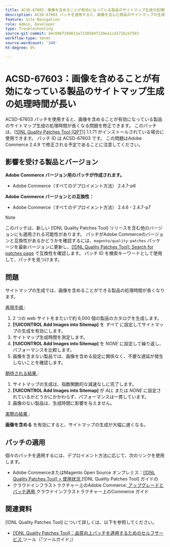 ```yaml
---
title: ACSD-67603：画像を含めることが有効になっている製品のサイトマップ生成の処理時間が長い
description: ACSD-67603 パッチを適用すると、画像を含んだ商品のサイトマップの生成で急激な減速が発生したAdobe Commerceの問題を修正できます。
feature: Site Navigation
role: Admin, Developer
type: Troubleshooting
source-git-commit: d4c686f299013a7138504f239ee1cd1726cbf583
workflow-type: tm+mt
source-wordcount: '340'
ht-degree: 0%

---
```



# ACSD-67603：画像を含めることが有効になっている製品のサイトマップ生成の処理時間が長い

ACSD-67603 パッチを使用すると、画像を含めることが有効になっている製品のサイトマップ生成の処理時間が長くなる問題を修正できます。 このパッチは、[[!DNL Quality Patches Tool (QPT)]](/help/tools/quality-patches-tool/quality-patches-tool-to-self-serve-quality-patches.md) 1.1.71 がインストールされている場合に使用できます。 パッチ ID は ACSD-67603 です。 この問題はAdobe Commerce 2.4.9 で修正される予定であることに注意してください。

## 影響を受ける製品とバージョン

**Adobe Commerce バージョン用のパッチが作成されます。**

* Adobe Commerce（すべてのデプロイメント方法） 2.4.7-p6

**Adobe Commerce バージョンとの互換性：**

* Adobe Commerce（すべてのデプロイメント方法） 2.4.6 - 2.4.7-p7

>[!NOTE]
>
>このパッチは、新しい [!DNL Quality Patches Tool] リリースを含む他のバージョンにも適用される可能性があります。 パッチがAdobe Commerceのバージョンと互換性があるかどうかを確認するには、`magento/quality-patches` パッケージを最新バージョンに更新し、[[!DNL Quality Patches Tool]: Search for patches page](https://experienceleague.adobe.com/tools/commerce-quality-patches/index.html?lang=ja) で互換性を確認します。 パッチ ID を検索キーワードとして使用して、パッチを見つけます。

## 問題

サイトマップの生成では、画像を含めることができる製品の処理時間が長くなります。

<u> 再現手順 </u>:

1. 2 つの web サイトをまたいで約 6,000 個の製品のカタログを生成します。
1. **[!UICONTROL Add Images into Sitemap]** を *すべて* に設定してサイトマップの生成を有効にします。
1. サイトマップ生成時間を測定します。
1. **[!UICONTROL Add Images into Sitemap]** を *NONE* に設定して繰り返し、パフォーマンスを比較します。
1. 画像を含まない製品では、画像を含める設定に関係なく、不要な遅延が発生しないことを確認します。

<u> 期待される結果 </u>:

1. サイトマップの生成は、指数関数的な減速なしに完了します。
1. **[!UICONTROL Add Images into Sitemap]** が *ALL* または *NONE* に設定されているかどうかにかかわらず、パフォーマンスは一貫しています。
1. 画像のない製品は、生成時間に影響を与えません。

<u> 実際の結果 </u>:

**画像を含める** を有効にすると、サイトマップの生成が大幅に遅くなる。

## パッチの適用

個々のパッチを適用するには、デプロイメント方法に応じて、次のリンクを使用します。

* Adobe CommerceまたはMagento Open Source オンプレミス：[[!DNL Quality Patches Tool] > 使用状況 ](/help/tools/quality-patches-tool/usage.md) [!DNL Quality Patches Tool] ガイドの
* クラウドインフラストラクチャー上のAdobe Commerce:[ アップグレードとパッチ適用 ](https://experienceleague.adobe.com/docs/commerce-cloud-service/user-guide/develop/upgrade/apply-patches.html?lang=ja) クラウドインフラストラクチャー上のCommerce ガイド

## 関連資料

[!DNL Quality Patches Tool] について詳しくは、以下を参照してください。

* [[!DNL Quality Patches Tool]：品質向上パッチを適用するためのセルフサービス ](/help/tools/quality-patches-tool/quality-patches-tool-to-self-serve-quality-patches.md) ツール（『ツールガイド』）

